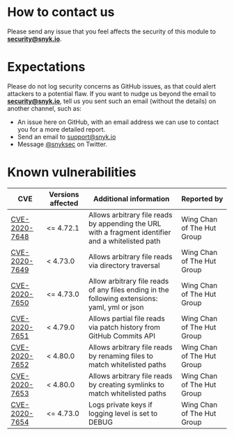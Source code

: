 # How to contact us

Please send any issue that you feel affects the security of this module to
**security@snyk.io**.

# Expectations

Please do not log security concerns as GitHub issues, as that could alert attackers to a potential flaw. If you want to nudge us beyond the email to **security@snyk.io**, tell us you sent such an email (without the details) on another channel, such as:
* An issue here on GitHub, with an email address we can use to contact you
  for a more detailed report.
* Send an email to support@snyk.io
* Message [@snyksec](https://twitter.com/snyksec) on Twitter.

# Known vulnerabilities

| CVE | Versions affected | Additional information | Reported by |
|-|-|-|-|
| [CVE-2020-7648](https://snyk.io/vuln/SNYK-JS-SNYKBROKER-570607) | <= 4.72.1 | Allows arbitrary file reads by appending the URL with a fragment identifier and a whitelisted path | Wing Chan of The Hut Group |
| [CVE-2020-7649](https://snyk.io/vuln/SNYK-JS-SNYKBROKER-570608) | < 4.73.0 | Allows arbitrary file reads via directory traversal | Wing Chan of The Hut Group |
| [CVE-2020-7650](https://snyk.io/vuln/SNYK-JS-SNYKBROKER-570609) | <= 4.73.0 | Allow arbitrary file reads of any files ending in the following extensions: yaml, yml or json | Wing Chan of The Hut Group |
| [CVE-2020-7651](https://snyk.io/vuln/SNYK-JS-SNYKBROKER-570610) | < 4.79.0 | Allows partial file reads via patch history from GitHub Commits API | Wing Chan of The Hut Group |
| [CVE-2020-7652](https://snyk.io/vuln/SNYK-JS-SNYKBROKER-570611) | < 4.80.0 | Allows arbitrary file reads by renaming files to match whitelisted paths | Wing Chan of The Hut Group |
| [CVE-2020-7653](https://snyk.io/vuln/SNYK-JS-SNYKBROKER-570612) | < 4.80.0 | Allows arbitrary file reads by creating symlinks to match whitelisted paths | Wing Chan of The Hut Group |
| [CVE-2020-7654](https://snyk.io/vuln/SNYK-JS-SNYKBROKER-570613) | <= 4.73.0 | Logs private keys if logging level is set to DEBUG | Wing Chan of The Hut Group |
